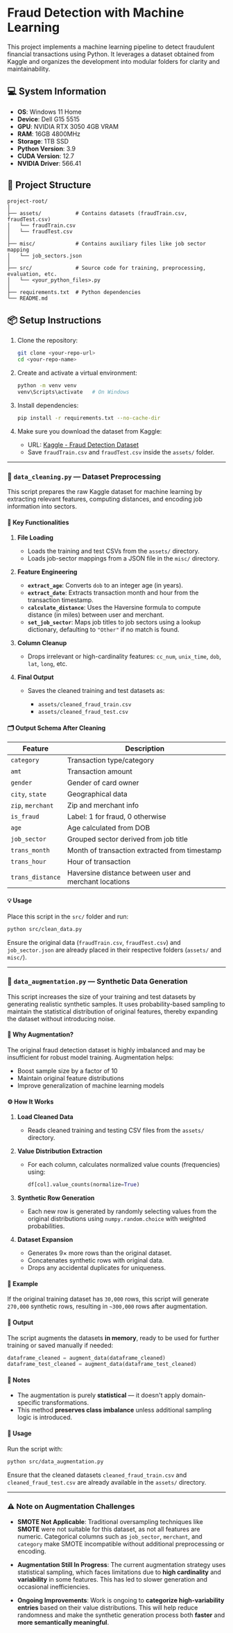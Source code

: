 # Fraud Detection with Machine Learning

This project implements a machine learning pipeline to detect fraudulent financial transactions using Python. It leverages a dataset obtained from Kaggle and organizes the development into modular folders for clarity and maintainability.

## 💻 System Information

- **OS**: Windows 11 Home  
- **Device**: Dell G15 5515  
- **GPU**: NVIDIA RTX 3050 4GB VRAM 
- **RAM**: 16GB 4800MHz
- **Storage**: 1TB SSD  
- **Python Version**: 3.9  
- **CUDA Version**: 12.7
- **NVIDIA Driver**: 566.41

## 📁 Project Structure

```
project-root/
│
├── assets/           # Contains datasets (fraudTrain.csv, fraudTest.csv)
│   └── fraudTrain.csv
│   └── fraudTest.csv
│
├── misc/             # Contains auxiliary files like job sector mapping
│   └── job_sectors.json
│
├── src/              # Source code for training, preprocessing, evaluation, etc.
│   └── <your_python_files>.py
│
├── requirements.txt  # Python dependencies
└── README.md
```

## 📦 Setup Instructions

1. Clone the repository:
   ```bash
   git clone <your-repo-url>
   cd <your-repo-name>
    ```

2. Create and activate a virtual environment:

   ```bash
   python -m venv venv
   venv\Scripts\activate   # On Windows
   ```

3. Install dependencies:

   ```bash
   pip install -r requirements.txt --no-cache-dir
   ```

4. Make sure you download the dataset from Kaggle:

   * URL: [Kaggle - Fraud Detection Dataset](https://www.kaggle.com/datasets/kartik2112/fraud-detection)
   * Save `fraudTrain.csv` and `fraudTest.csv` inside the `assets/` folder.

    
---

### 🧹 `data_cleaning.py` — Dataset Preprocessing

This script prepares the raw Kaggle dataset for machine learning by extracting relevant features, computing distances, and encoding job information into sectors.

#### 🧰 Key Functionalities

1. **File Loading**

   * Loads the training and test CSVs from the `assets/` directory.
   * Loads job-sector mappings from a JSON file in the `misc/` directory.

2. **Feature Engineering**

   * **`extract_age`**: Converts `dob` to an integer age (in years).
   * **`extract_date`**: Extracts transaction month and hour from the transaction timestamp.
   * **`calculate_distance`**: Uses the Haversine formula to compute distance (in miles) between user and merchant.
   * **`set_job_sector`**: Maps job titles to job sectors using a lookup dictionary, defaulting to `"Other"` if no match is found.

3. **Column Cleanup**

   * Drops irrelevant or high-cardinality features: `cc_num`, `unix_time`, `dob`, `lat`, `long`, etc.

4. **Final Output**

   * Saves the cleaned training and test datasets as:

     * `assets/cleaned_fraud_train.csv`
     * `assets/cleaned_fraud_test.csv`

#### 🗂️ Output Schema After Cleaning

| Feature           | Description                                            |
| ----------------- | ------------------------------------------------------ |
| `category`        | Transaction type/category                              |
| `amt`             | Transaction amount                                     |
| `gender`          | Gender of card owner                                   |
| `city`, `state`   | Geographical data                                      |
| `zip`, `merchant` | Zip and merchant info                                  |
| `is_fraud`        | Label: 1 for fraud, 0 otherwise                        |
| `age`             | Age calculated from DOB                                |
| `job_sector`      | Grouped sector derived from job title                  |
| `trans_month`     | Month of transaction extracted from timestamp          |
| `trans_hour`      | Hour of transaction                                    |
| `trans_distance`  | Haversine distance between user and merchant locations |

#### 💡 Usage

Place this script in the `src/` folder and run:

```bash
python src/clean_data.py
```

Ensure the original data (`fraudTrain.csv`, `fraudTest.csv`) and `job_sector.json` are already placed in their respective folders (`assets/` and `misc/`).

---

### 🔁 `data_augmentation.py` — Synthetic Data Generation

This script increases the size of your training and test datasets by generating realistic synthetic samples. It uses probability-based sampling to maintain the statistical distribution of original features, thereby expanding the dataset without introducing noise.

#### 🧠 Why Augmentation?

The original fraud detection dataset is highly imbalanced and may be insufficient for robust model training. Augmentation helps:

* Boost sample size by a factor of 10
* Maintain original feature distributions
* Improve generalization of machine learning models

#### ⚙️ How It Works

1. **Load Cleaned Data**

   * Reads cleaned training and testing CSV files from the `assets/` directory.

2. **Value Distribution Extraction**

   * For each column, calculates normalized value counts (frequencies) using:

     ```python
     df[col].value_counts(normalize=True)
     ```

3. **Synthetic Row Generation**

   * Each new row is generated by randomly selecting values from the original distributions using `numpy.random.choice` with weighted probabilities.

4. **Dataset Expansion**

   * Generates 9× more rows than the original dataset.
   * Concatenates synthetic rows with original data.
   * Drops any accidental duplicates for uniqueness.

#### 🧪 Example

If the original training dataset has `30,000` rows, this script will generate `270,000` synthetic rows, resulting in `~300,000` rows after augmentation.

#### 💾 Output

The script augments the datasets **in memory**, ready to be used for further training or saved manually if needed:

```python
dataframe_cleaned = augment_data(dataframe_cleaned)
dataframe_test_cleaned = augment_data(dataframe_test_cleaned)
```

#### 🧬 Notes

* The augmentation is purely **statistical** — it doesn't apply domain-specific transformations.
* This method **preserves class imbalance** unless additional sampling logic is introduced.

#### 🚀 Usage

Run the script with:

```bash
python src/data_augmentation.py
```

Ensure that the cleaned datasets `cleaned_fraud_train.csv` and `cleaned_fraud_test.csv` are already available in the `assets/` directory.

---

### ⚠️ Note on Augmentation Challenges

* **SMOTE Not Applicable**:
  Traditional oversampling techniques like **SMOTE** were not suitable for this dataset, as not all features are numeric. Categorical columns such as `job_sector`, `merchant`, and `category` make SMOTE incompatible without additional preprocessing or encoding.

* **Augmentation Still In Progress**:
  The current augmentation strategy uses statistical sampling, which faces limitations due to **high cardinality** and **variability** in some features. This has led to slower generation and occasional inefficiencies.

* **Ongoing Improvements**:
  Work is ongoing to **categorize high-variability entries** based on their value distributions. This will help reduce randomness and make the synthetic generation process both **faster** and **more semantically meaningful**.
